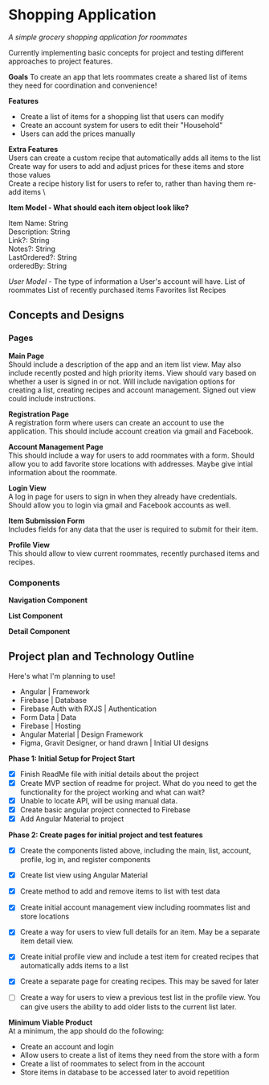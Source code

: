 # Shopping Application
*A simple grocery shopping application for roommates*

Currently implementing basic concepts for project and testing different approaches to project features.

**Goals**
To create an app that lets roommates create a shared list of items they need for coordination and convenience!

**Features**
- Create a list of items for a shopping list that users can modify
- Create an account system for users to edit their "Household"
- Users can add the prices manually

**Extra Features** \
Users can create a custom recipe that automatically adds all items to the list \
Create way for users to add and adjust prices for these items and store those values \
Create a recipe history list for users to refer to, rather than having them re-add items \

**Item Model - What should each item object look like?**

Item Name: String\
Description: String\
Link?: String\
Notes?: String\
LastOrdered?: String\
orderedBy: String

*User Model* - The type of information a User's account will have.
List of roommates
List of recently purchased items
Favorites list
Recipes

## Concepts and Designs
### Pages
**Main Page**\
Should include a description of the app and an item list view. 
May also include recently posted and high priority items.
View should vary based on whether a user is signed in or not.
Will include navigation options for creating a list, creating recipes and account management.
Signed out view could include instructions.

**Registration Page**\
A registration form where users can create an account to use the application.
This should include account creation via gmail and Facebook.

**Account Management Page**\
This should include a way for users to add roommates with a form.
Should allow you to add favorite store locations with addresses.
Maybe give intial information about the roommate.

**Login View**\
A log in page for users to sign in when they already have credentials.
Should allow you to login via gmail and Facebook accounts as well.

**Item Submission Form**\
Includes fields for any data that the user is required to submit for their item.

**Profile View**\
This should allow to view current roommates, recently purchased items and recipes.

### Components
**Navigation Component**

**List Component**

**Detail Component**



## Project plan and Technology Outline
Here's what I'm planning to use!

* Angular | Framework
* Firebase | Database
* Firebase Auth with RXJS | Authentication
* Form Data | Data
* Firebase |  Hosting
* Angular Material | Design Framework
* Figma, Gravit Designer, or hand drawn | Initial UI designs

**Phase 1: Initial Setup for Project Start**
* [x] Finish ReadMe file with initial details about the project
* [x] Create MVP section of readme for project. What do you need to get the functionality for the project working and what can wait?
* [x] Unable to locate API, will be using manual data.
* [x] Create basic angular project connected to Firebase
* [x] Add Angular Material to project

**Phase 2: Create pages for initial project and test features**
* [x] Create the components listed above, including the main, list, account, profile, log in, and register components
* [x] Create list view using Angular Material
* [x] Create method to add and remove items to list with test data
* [x] Create initial account management view including roommates list and store locations
* [x] Create a way for users to view full details for an item. May be a separate item detail view.
* [x] Create initial profile view and include a test item for created recipes that automatically adds items to a list
* [x] Create a separate page for creating recipes. This may be saved for later
* [ ] Create a way for users to view a previous test list in the profile view. You can give users the ability to add older lists to the current list later.


**Minimum Viable Product** \
At a minimum, the app should do the following:
* Create an account and login
* Allow users to create a list of items they need from the store with a form
* Create a list of roommates to select from in the account
* Store items in database to be accessed later to avoid repetition

